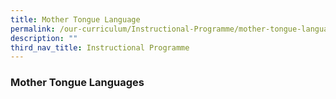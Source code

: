 ```yaml
---
title: Mother Tongue Language
permalink: /our-curriculum/Instructional-Programme/mother-tongue-language/
description: ""
third_nav_title: Instructional Programme
---
```

### **Mother Tongue Languages**

